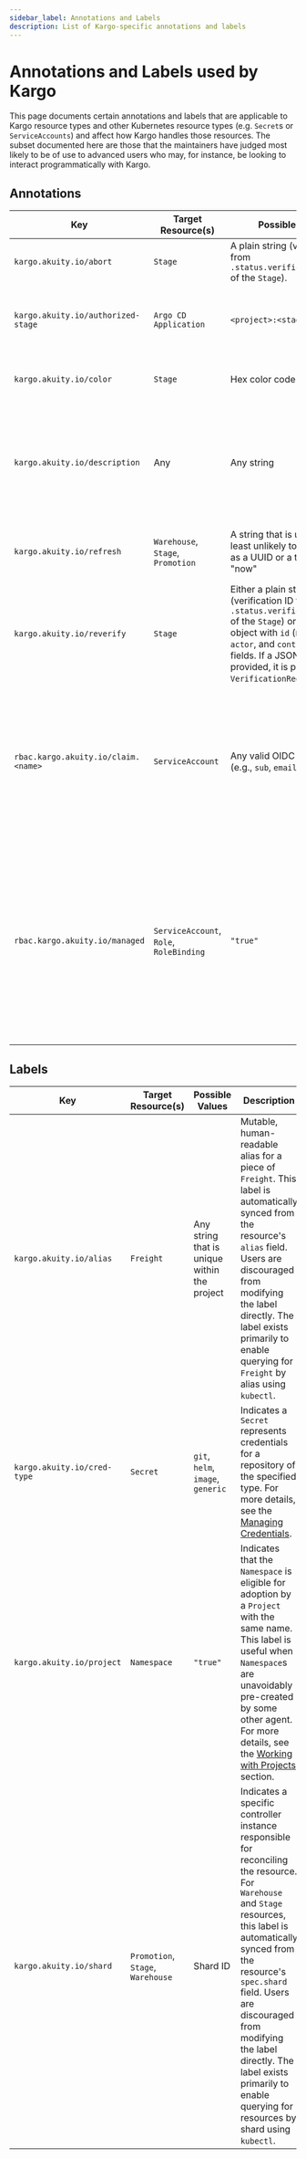 ```yaml
---
sidebar_label: Annotations and Labels
description: List of Kargo-specific annotations and labels
---
```


# Annotations and Labels used by Kargo

This page documents certain annotations and labels that are applicable to
Kargo resource types and other Kubernetes resource types (e.g. `Secret`s or
`ServiceAccounts`) and affect how Kargo handles those resources. The subset
documented here are those that the maintainers have judged most likely to be of
use to advanced users who may, for instance, be looking to interact
programmatically with Kargo.

## Annotations

| Key | Target Resource(s) | Possible Values | Description |
|-----|--------------------|-----------------|-------------|
| `kargo.akuity.io/abort` | `Stage` | A plain string (verification ID from `.status.verifications[*].id` of the `Stage`). | Aborts an in-progress `Freight` verification. |
| `kargo.akuity.io/authorized-stage` | `Argo CD Application` | `<project>:<stage>` | Indicates which `Stage` is authorized to manage the `Application` resource. |
| `kargo.akuity.io/color` | `Stage` | Hex color code (e.g. `#ff8800`) | Optional cosmetic color used in the UI's pipeline view. |
| `kargo.akuity.io/description` | Any | Any string | Optional human-readable description of the resource. May be used by the Kargo UI to display additional context or details. |
| `kargo.akuity.io/refresh` | `Warehouse`, `Stage`, `Promotion` | A string that is unique or at least unlikely to repeat, such as a UUID or a timestamp of "now" | Triggers reconciliation of the resource when its value changes. |
| `kargo.akuity.io/reverify` | `Stage` | Either a plain string (verification ID from `.status.verifications[*].id` of the `Stage`) or a JSON object with `id` (required), `actor`, and `controlPlane` fields. If a JSON object is provided, it is parsed as a `VerificationRequest`. | Triggers re-verification of a previously completed verification for the current `Freight`. |
| `rbac.kargo.akuity.io/claim.<name>` | `ServiceAccount` | Any valid OIDC claim value (e.g., `sub`, `email`, or `groups`) | Maps an OIDC claim to a `ServiceAccount`, enabling user-to-ServiceAccount mappings. For more details, refer to the access control sections of the [Operator Guide](../../40-operator-guide/40-security/30-access-controls.md) and [User Guide](../50-security/20-access-controls/index.md). |
| `rbac.kargo.akuity.io/managed` | `ServiceAccount`, `Role`, `RoleBinding` | `"true"` | Permits the UI or CLI (via the API server) to programmatically manage trios of `ServiceAccount`, `Role`, and `RoleBinding` resources via Kargo's own ["roles" abstraction](../50-security/20-access-controls/index.md#managing-mappings-and-permissions). Omit this annotation if you wish to exclusively manage these resources [declaratively](../50-security/20-access-controls/index.md#managing-kargo-roles-declaratively). |

## Labels

| Key | Target Resource(s) | Possible Values | Description |
|-----|--------------------|-----------------|-------------|
| `kargo.akuity.io/alias` | `Freight` | Any string that is unique within the project | Mutable, human-readable alias for a piece of `Freight`. This label is automatically synced from the resource's `alias` field. Users are discouraged from modifying the label directly.  The label exists primarily to enable querying for `Freight` by alias using `kubectl`. |
| `kargo.akuity.io/cred-type` | `Secret` | `git`, `helm`, `image`, `generic` | Indicates a `Secret` represents credentials for a repository of the specified type. For more details, see the [Managing Credentials](../50-security/30-managing-credentials.md#repository-credentials-as-secret-resources). |
| `kargo.akuity.io/project` | `Namespace` | `"true"` | Indicates that the `Namespace` is eligible for adoption by a `Project` with the same name. This label is useful when `Namespace`s are unavoidably pre-created by some other agent. For more details, see the [Working with Projects](../20-how-to-guides/20-working-with-projects.md#namespace-adoption) section. |
| `kargo.akuity.io/shard` | `Promotion`, `Stage`, `Warehouse` | Shard ID | Indicates a specific controller instance responsible for reconciling the resource. For `Warehouse` and `Stage` resources, this label is automatically synced from the resource's `spec.shard` field. Users are discouraged from modifying the label directly. The label exists primarily to enable querying for resources by shard using `kubectl`. |
